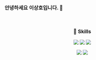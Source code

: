 ### 안녕하세요 이상호입니다. 👋
<br />
<div align="center">

<!--
**lee454ho/lee454ho** is a ✨ _special_ ✨ repository because its `README.md` (this file) appears on your GitHub profile.

Here are some ideas to get you started:

- 🔭 I’m currently working on ...
- 🌱 I’m currently learning ...
- 👯 I’m looking to collaborate on ...
- 🤔 I’m looking for help with ...
- 💬 Ask me about ...
- 📫 How to reach me: ...
- 😄 Pronouns: ...
- ⚡ Fun fact: ...
-->

### 🤹 Skills

<img src="https://img.shields.io/badge/JavaScript-F7DF1E?style=flat-square&logo=JavaScript&logoColor=black"/></a> <img src="https://img.shields.io/badge/HTML5-E34F26?style=flat-square&logo=HTML5&logoColor=white"/></a> 
<img src="https://img.shields.io/badge/CSS3-1572B6?style=flat-square&logo=CSS3&logoColor=white"/>

<img src="https://img.shields.io/badge/Spring-6DB33F?style=flat&logo=Spring&logoColor=white" /> <img src="https://img.shields.io/badge/MySQL-4479A1?style=flat-square&logo=MySQL&logoColor=white"/></a>

